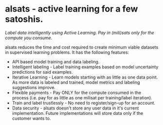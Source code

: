 # alsats - active learning for a few satoshis.
<i>Label data intelligently using Active Learning. Pay in (mili)sats only for the compute you consume.</i>

alsats reduces the time and cost required to create minimum viable datasets in supervised learning problems.
It has the following features:
* API based model training and data labeling.
* Intelligent labeling - Label training examples based on model uncertainty predictions for said examples.
* Iterative Learning - Learn models starting with as little as one data point. As more data is labeled and trained, model metrics and labeling suggestions improve.
* Flexible payments - Pay ONLY for the compute consumed in the process (i.e. pay for as little as one milisat per training/label iteration).
* Train and label trustlessly - No need to register/sign-up for an account. 
* Data security - alsats doesn't store any user data in it's current implementation. Future implementations will store data only if the customer wants to.
